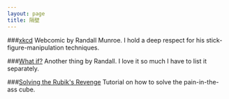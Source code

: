 ```yaml
---
layout: page
title: 隔壁
---
```



###[xkcd](www.xkcd.com)
Webcomic by Randall Munroe. I hold a deep respect for his stick-figure-manipulation techniques.

###[What if?](what-if.xkcd.com)
Another thing by Randall. I love it so much I have to list it separately.

###[Solving the Rubik's Revenge](http://www.speedcubing.com/chris/4-solution.html)
Tutorial on how to solve the pain-in-the-ass cube.


